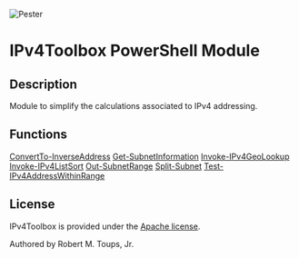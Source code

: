 ![Pester](https://github.com/roberttoups/IPv4Toolbox/workflows/Pester/badge.svg)

# IPv4Toolbox PowerShell Module

## Description

Module to simplify the calculations associated to IPv4 addressing.

## Functions

[ConvertTo-InverseAddress](IPv4Toolbox/IPv4Toolbox/0.1.0/Docs/ConvertTo-InverseAddress.md)
[Get-SubnetInformation](IPv4Toolbox/IPv4Toolbox/0.1.0/Docs/Get-SubnetInformation.md)
[Invoke-IPv4GeoLookup](IPv4Toolbox/IPv4Toolbox/0.1.0/Docs/Invoke-IPv4GeoLookup.md)
[Invoke-IPv4ListSort](IPv4Toolbox/IPv4Toolbox/0.1.0/Docs/Invoke-IPv4ListSort.md)
[Out-SubnetRange](IPv4Toolbox/IPv4Toolbox/0.1.0/Docs/Out-SubnetRange.md)
[Split-Subnet](IPv4Toolbox/IPv4Toolbox/0.1.0/Docs/Split-Subnet.md)
[Test-IPv4AddressWithinRange](IPv4Toolbox/IPv4Toolbox/0.1.0/Docs/Test-IPv4AddressWithinRange.md)

## License

IPv4Toolbox is provided under the [Apache license](LICENSE.md).

Authored by Robert M. Toups, Jr.
